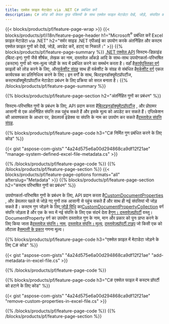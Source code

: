 ```yaml
---
title: एक्सेल फ़ाइल मेटाडेटा via .NET C# प्रबंधित करें
description: C# कोड की केवल कुछ पंक्तियों के साथ एक्सेल फाइल मेटाडेटा देखें, जोड़ें, संपादित करें, निकालें या निकालें
---
```

{{< blocks/products/pf/feature-page-wrap >}}
{{< blocks/products/pf/i18n/feature-page-header h1="Microsoft<sup>&reg;</sup> प्रबंधित करें Excel फ़ाइल मेटाडेटा via .NET" h2="सर्वर साइड .NET एपीआई का उपयोग करके अंतर्निहित और कस्टम एक्सेल फ़ाइल गुणों को देखें, जोड़ें, अपडेट करें, हटाएं या निकालें।" >}}
{{% blocks/products/pf/feature-page-summary %}}
[.NET एक्सेल API](/cells/hi/net/) सिस्टम-डिफ़ाइंड (बिल्ट-इन) गुणों जैसे शीर्षक, लेखक का नाम, दस्तावेज़ आँकड़े आदि के साथ-साथ उपयोगकर्ता-परिभाषित (कस्टम) गुणों को नाम-मूल्य जोड़ी के रूप में प्रबंधित करने का समर्थन करता है। वहाँ है[कार्यपुस्तिका वर्ग](https://reference.aspose.com/cells/net/aspose.cells/workbook) फ़ाइलों को लोड करने के लिए, और[वर्कशीट संग्रह](https://reference.aspose.com/cells/net/aspose.cells/worksheetcollection) साथ ही वर्कशीट के संग्रह से संबंधित है[वर्कशीट वर्ग](https://reference.aspose.com/cells/net/aspose.cells/worksheet) एकल कार्यपत्रक का प्रतिनिधित्व करने के लिए। इन वर्गों के साथ, बिल्टइनडॉक्यूमेंटप्रॉपर्टीज, कस्टमडॉक्यूमेंटप्रॉपर्टीज मेटाडेटा प्रबंधन के लिए प्रक्रिया को सरल बनाता है।
{{% /blocks/products/pf/feature-page-summary %}}

{{% blocks/products/pf/feature-page-section h2="अंतर्निहित गुणों का प्रबंधन" %}}

 सिस्टम-परिभाषित गुणों के प्रबंधन के लिए, API प्रदान करता है[बिल्टइनडॉक्यूमेंटप्रॉपर्टीज](https://reference.aspose.com/cells/net/aspose.cells/workbook/properties/builtindocumentproperties) , और प्रोग्रामर आसानी से एक अंतर्निहित संपत्ति तक पहुंच सकते हैं और इसके मूल्य को अपडेट कर सकते हैं। एप्लिकेशन की आवश्यकता के आधार पर, डेवलपर्स इंडेक्स या संपत्ति के नाम का उपयोग कर सकते हैं[दस्तावेज़ संपत्ति संग्रह](https://reference.aspose.com/cells/net/aspose.cells.properties/documentpropertycollection). 

{{% blocks/products/pf/feature-page-code h3="C# निर्मित गुण प्रबंधित करने के लिए कोड" %}}

{{< gist "aspose-com-gists" "4a24d575e6a00d294868ca9df12f21ae" "manage-system-defined-excel-file-metadata.cs" >}}

{{% /blocks/products/pf/feature-page-code %}}
{{% /blocks/products/pf/feature-page-section %}}
{{< blocks/products/pf/feature-page-options formats="all" afterslug="Metadata" >}}
{{% blocks/products/pf/feature-page-section h2="कस्टम परिभाषित गुणों का प्रबंधन" %}}

 उपयोगकर्ता-परिभाषित गुणों के प्रबंधन के लिए, API प्रदान करता है[CustomDocumentProperties](https://reference.aspose.com/cells/net/aspose.cells/workbook/properties/customdocumentproperties) , और डेवलपर पहले से जोड़े गए गुणों तक आसानी से पहुंच सकते हैं और साथ ही नई संपत्तियां भी जोड़ सकते हैं। कस्टम गुण जोड़ने के लिए,[जोड़ें विधि](https://reference.aspose.com/cells/net/aspose.cells.properties/customdocumentpropertycollection/methods/add/index) का[CustomDocumentPropertyCollection](https://reference.aspose.com/cells/net/aspose.cells.properties/customdocumentpropertycollection) वर्ग संपत्ति जोड़ता है और एक के रूप में नई संपत्ति के लिए एक संदर्भ देता है[गुण। दस्तावेज़प्रॉपर्टी](https://reference.aspose.com/cells/net/aspose.cells.properties/documentproperty) वस्तु। DocumentProperty वर्ग का उपयोग दस्तावेज़ गुण के नाम, मान और प्रकार को पुनः प्राप्त करने के लिए किया जाता है[दस्तावेज़ संपत्ति। नाम](https://reference.aspose.com/cells/net/aspose.cells.properties/documentproperty/properties/name), [दस्तावेज़ संपत्ति। मूल्य](https://reference.aspose.com/cells/net/aspose.cells.properties/documentproperty/properties/value),  [दस्तावेज़प्रॉपर्टी.टाइप](https://reference.aspose.com/cells/net/aspose.cells.properties/documentproperty/properties/type) जो किसी एक को लौटाता है[सम्पत्ती के प्रकार](https://reference.aspose.com/cells/net/aspose.cells.properties/propertytype) गणना मूल्य।
 
{{% blocks/products/pf/feature-page-code h3="एक्सेल फ़ाइल में मेटाडेटा जोड़ने के लिए C# कोड" %}}

{{< gist "aspose-com-gists" "4a24d575e6a00d294868ca9df12f21ae" "add-metadata-in-excel-file.cs" >}}

{{% /blocks/products/pf/feature-page-code %}}


{{% blocks/products/pf/feature-page-code h3="C# एक्सेल फाइल में कस्टम प्रॉपर्टी को हटाने के लिए कोड" %}}

{{< gist "aspose-com-gists" "4a24d575e6a00d294868ca9df12f21ae" "remove-custom-properties-in-excel-file.cs" >}}

{{% /blocks/products/pf/feature-page-code %}}
{{% /blocks/products/pf/feature-page-section %}}
